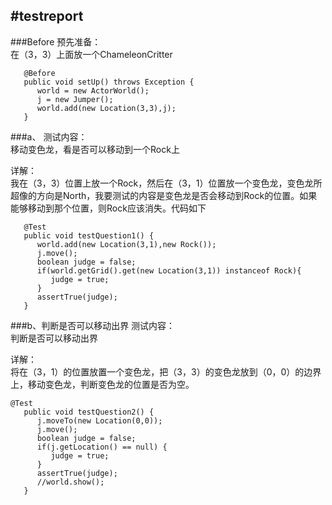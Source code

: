#testreport
---
###Before
预先准备：  
在（3，3）上面放一个ChameleonCritter

```
   @Before
   public void setUp() throws Exception {
      world = new ActorWorld();
      j = new Jumper();
      world.add(new Location(3,3),j);
   }
```
###a、
测试内容：  
移动变色龙，看是否可以移动到一个Rock上

详解：  
我在（3，3）位置上放一个Rock，然后在（3，1）位置放一个变色龙，变色龙所超像的方向是North，我要测试的内容是变色龙是否会移动到Rock的位置。如果能够移动到那个位置，则Rock应该消失。代码如下


```
   @Test
   public void testQuestion1() {
      world.add(new Location(3,1),new Rock());
      j.move();
      boolean judge = false;
      if(world.getGrid().get(new Location(3,1)) instanceof Rock){
         judge = true;
      }
      assertTrue(judge);
   }
```
###b、判断是否可以移动出界
测试内容：  
判断是否可以移动出界

详解：  
将在（3，1）的位置放置一个变色龙，把（3，3）的变色龙放到（0，0）的边界上，移动变色龙，判断变色龙的位置是否为空。

```
@Test
   public void testQuestion2() {
      j.moveTo(new Location(0,0));
      j.move();
      boolean judge = false;
      if(j.getLocation() == null) {
         judge = true;
      }
      assertTrue(judge);
      //world.show();
   }
```